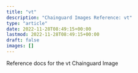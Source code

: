 ```yaml
---
title: "vt"
description: "Chainguard Images Reference: vt"
type: "article"
date: 2022-11-28T08:49:15+00:00
lastmod: 2022-11-28T08:49:15+00:00
draft: false
images: []
---
```


Reference docs for the vt Chainguard Image
